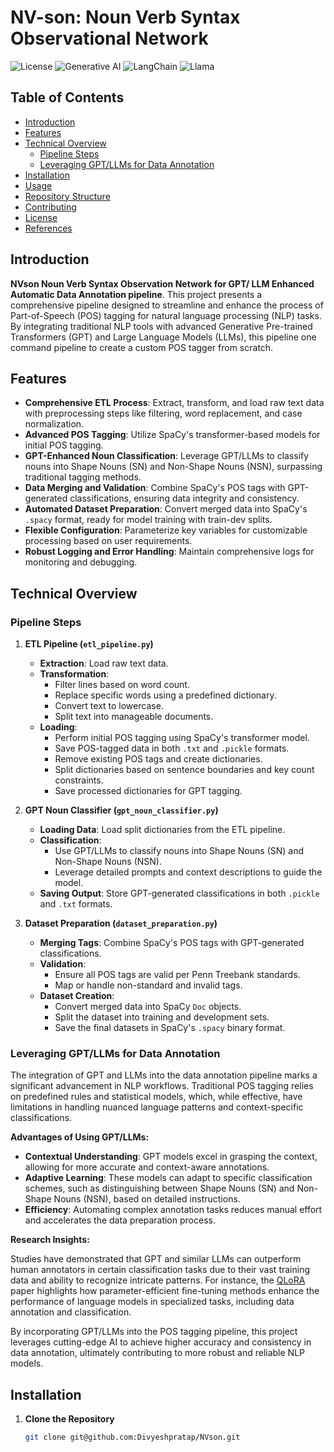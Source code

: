 # NV-son: Noun Verb Syntax Observational Network

![License](https://img.shields.io/badge/license-MIT-blue.svg)
![Generative AI](https://img.shields.io/badge/Generative%20AI-green)
![LangChain](https://img.shields.io/badge/LangChain-blue)
![Llama](https://img.shields.io/badge/Llama-grey)

## Table of Contents

- [Introduction](#introduction)
- [Features](#features)
- [Technical Overview](#technical-overview)
  - [Pipeline Steps](#pipeline-steps)
  - [Leveraging GPT/LLMs for Data Annotation](#leveraging-gptllms-for-data-annotation)
- [Installation](#installation)
- [Usage](#usage)
- [Repository Structure](#repository-structure)
- [Contributing](#contributing)
- [License](#license)
- [References](#references)

## Introduction

**NVson Noun Verb Syntax Observation Network for GPT/ LLM Enhanced Automatic Data Annotation pipeline**. This project presents a comprehensive pipeline designed to streamline and enhance the process of Part-of-Speech (POS) tagging for natural language processing (NLP) tasks. By integrating traditional NLP tools with advanced Generative Pre-trained Transformers (GPT) and Large Language Models (LLMs), this pipeline one command pipeline to create a custom POS tagger from scratch.

## Features

- **Comprehensive ETL Process**: Extract, transform, and load raw text data with preprocessing steps like filtering, word replacement, and case normalization.
- **Advanced POS Tagging**: Utilize SpaCy's transformer-based models for initial POS tagging.
- **GPT-Enhanced Noun Classification**: Leverage GPT/LLMs to classify nouns into Shape Nouns (SN) and Non-Shape Nouns (NSN), surpassing traditional tagging methods.
- **Data Merging and Validation**: Combine SpaCy's POS tags with GPT-generated classifications, ensuring data integrity and consistency.
- **Automated Dataset Preparation**: Convert merged data into SpaCy's `.spacy` format, ready for model training with train-dev splits.
- **Flexible Configuration**: Parameterize key variables for customizable processing based on user requirements.
- **Robust Logging and Error Handling**: Maintain comprehensive logs for monitoring and debugging.

## Technical Overview

### Pipeline Steps

1. **ETL Pipeline (`etl_pipeline.py`)**
   - **Extraction**: Load raw text data.
   - **Transformation**:
     - Filter lines based on word count.
     - Replace specific words using a predefined dictionary.
     - Convert text to lowercase.
     - Split text into manageable documents.
   - **Loading**:
     - Perform initial POS tagging using SpaCy's transformer model.
     - Save POS-tagged data in both `.txt` and `.pickle` formats.
     - Remove existing POS tags and create dictionaries.
     - Split dictionaries based on sentence boundaries and key count constraints.
     - Save processed dictionaries for GPT tagging.

2. **GPT Noun Classifier (`gpt_noun_classifier.py`)**
   - **Loading Data**: Load split dictionaries from the ETL pipeline.
   - **Classification**:
     - Use GPT/LLMs to classify nouns into Shape Nouns (SN) and Non-Shape Nouns (NSN).
     - Leverage detailed prompts and context descriptions to guide the model.
   - **Saving Output**: Store GPT-generated classifications in both `.pickle` and `.txt` formats.

3. **Dataset Preparation (`dataset_preparation.py`)**
   - **Merging Tags**: Combine SpaCy's POS tags with GPT-generated classifications.
   - **Validation**:
     - Ensure all POS tags are valid per Penn Treebank standards.
     - Map or handle non-standard and invalid tags.
   - **Dataset Creation**:
     - Convert merged data into SpaCy `Doc` objects.
     - Split the dataset into training and development sets.
     - Save the final datasets in SpaCy's `.spacy` binary format.

### Leveraging GPT/LLMs for Data Annotation

The integration of GPT and LLMs into the data annotation pipeline marks a significant advancement in NLP workflows. Traditional POS tagging relies on predefined rules and statistical models, which, while effective, have limitations in handling nuanced language patterns and context-specific classifications.

**Advantages of Using GPT/LLMs:**

- **Contextual Understanding**: GPT models excel in grasping the context, allowing for more accurate and context-aware annotations.
- **Adaptive Learning**: These models can adapt to specific classification schemes, such as distinguishing between Shape Nouns (SN) and Non-Shape Nouns (NSN), based on detailed instructions.
- **Efficiency**: Automating complex annotation tasks reduces manual effort and accelerates the data preparation process.

**Research Insights:**

Studies have demonstrated that GPT and similar LLMs can outperform human annotators in certain classification tasks due to their vast training data and ability to recognize intricate patterns. For instance, the [QLoRA](https://arxiv.org/abs/2305.14314) paper highlights how parameter-efficient fine-tuning methods enhance the performance of language models in specialized tasks, including data annotation and classification.

By incorporating GPT/LLMs into the POS tagging pipeline, this project leverages cutting-edge AI to achieve higher accuracy and consistency in data annotation, ultimately contributing to more robust and reliable NLP models.

## Installation

1. **Clone the Repository**

   ```bash
   git clone git@github.com:Divyeshpratap/NVson.git
